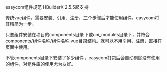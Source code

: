 easycom组件规范
HBuilderX 2.5.5起支持

传统vue组件，需要安装、引用、注册，三个步骤后才能使用组件。easycom将其精简为一步。

只要组件安装在项目的components目录下或uni_modules目录下，并符合components/组件名称/组件名称.vue目录结构。就可以不用引用、注册，直接在页面中使用。

不管components目录下安装了多少组件，easycom打包后会自动剔除没有使用的组件，对组件库的使用尤为友好。